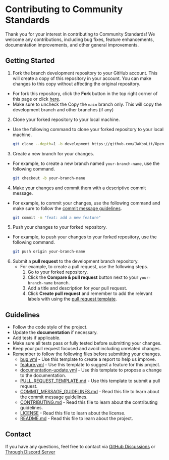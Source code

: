 # Contributing to Community Standards

Thank you for your interest in contributing to Community Standards! We welcome any contributions, including bug fixes, feature enhancements, documentation improvements, and other general improvements.

## Getting Started

1. Fork the branch development repository to your GitHub account. This will create a copy of this repository in your account. You can make changes to this copy without affecting the original repository.
  - For fork this repository, click the **Fork** button in the top right corner of this page or click [here](https://github.com/JaKooLit/OpenSuse-Hyprland/fork).
  - Make sure to uncheck the Copy the `main` branch only. This will copy the development branch and other branches (if any)
 
2. Clone your forked repository to your local machine.

  - Use the following command to clone your forked repository to your local machine.

     ```bash
     git clone --depth=1 -b development https://github.com/JaKooLit/OpenSuse-Hyprland.git
     ```

3. Create a new branch for your changes.

  - For example, to create a new branch named `your-branch-name`, use the following command.

     ```bash
     git checkout -b your-branch-name
     ```

4. Make your changes and commit them with a descriptive commit message.

  - For example, to commit your changes, use the following command and make sure to follow the [commit message guidelines](https://github.com/JaKooLit/OpenSuse-Hyprland/blob/main/COMMIT_MESSAGE_GUIDELINES.md).

     ```bash
     git commit -m "feat: add a new feature"
     ```

5. Push your changes to your forked repository.

  - For example, to push your changes to your forked repository, use the following command.

     ```bash
     git push origin your-branch-name
     ```

6. Submit a **pull request** to the development branch repository.
   - For example, to create a pull request, use the following steps.
     1. Go to your forked repository.
     2. Click the **Compare & pull request** button next to your `your-branch-name` branch.
     3. Add a title and description for your pull request.
     4. Click **Create pull request** and remember to add the relevant labels with using the [pull request template](https://github.com/JaKooLit/OpenSuse-Hyprland/blob/main/.github/PULL_REQUEST_TEMPLATE.md).

## Guidelines

- Follow the code style of the project.
- Update the **documentation** if necessary.
- Add tests if applicable.
- Make sure all tests pass or fully tested before submitting your changes.
- Keep your pull request focused and avoid including unrelated changes.
- Remember to follow the following files before submitting your changes.
  - [bug.yml](https://github.com/JaKooLit/OpenSuse-Hyprland/blob/main/.github/ISSUE_TEMPLATE/bug.yml) - Use this template to create a report to help us improve.
  - [feature.yml](https://github.com/JaKooLit/OpenSuse-Hyprland/blob/main/.github/ISSUE_TEMPLATE/feature.yml) - Use this template to suggest a feature for this project.
  - [documentation-update.yml](https://github.com/JaKooLit/OpenSuse-Hyprland/blob/main/.github/ISSUE_TEMPLATE/documentation-update.yml) - Use this template to propose a change to the documentation.
  - [PULL_REQUEST_TEMPLATE.md](https://github.com/JaKooLit/OpenSuse-Hyprland/blob/main/.github/PULL_REQUEST_TEMPLATE.md) - Use this template to submit a pull request.
  - [COMMIT_MESSAGE_GUIDELINES.md](https://github.com/JaKooLit/OpenSuse-Hyprland/blob/main/COMMIT_MESSAGE_GUIDELINES.md) - Read this file to learn about the commit message guidelines.
  - [CONTRIBUTING.md](https://github.com/JaKooLit/OpenSuse-Hyprland/blob/main/CONTRIBUTING.md) - Read this file to learn about the contributing guidelines.
  - [LICENSE](https://github.com/JaKooLit/OpenSuse-Hyprland/blob/main/LICENSE.md) - Read this file to learn about the license.
  - [README.md](https://github.com/JaKooLit/OpenSuse-Hyprland/blob/main/README.md) - Read this file to learn about the project.

## Contact

If you have any questions, feel free to contact via [GitHub Discussions](https://github.com/JaKooLit/OpenSuse-Hyprland/discussions) or [Through Discord Server](https://discord.gg/kool-tech-world)

